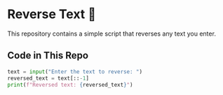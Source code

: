 # Reverse Text 🔄  

This repository contains a simple script that reverses any text you enter.  

## Code in This Repo  
```python
text = input("Enter the text to reverse: ")  
reversed_text = text[::-1]  
print(f"Reversed text: {reversed_text}")
